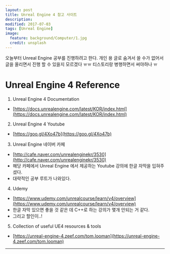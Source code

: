 ```yaml
---
layout: post
title: Unreal Engine 4 참고 사이트 
description:
modified: 2017-07-03
tags: [Unreal Engine]
image:
  feature: background/Computer/1.jpg
  credit: unsplash
---
```


오늘부터 Unreal Engine 공부를 진행하려고 한다.
개인 용 글로 숨겨서 쓸 수가 없어서 글을 올리면서 진행 할 수 있을지 모르겠다 ㅠㅠ
티스토리랑 병행하면서 써야하나 ㅠ

# Unreal Engine 4 Reference

1. Unreal Engine 4 Documentation
  - [https://docs.unrealengine.com/latest/KOR/index.html](https://docs.unrealengine.com/latest/KOR/index.html)
  
2. Unreal Engine 4 Youtube
  - [https://goo.gl/4Xo47b](https://goo.gl/4Xo47b)

3. Unreal Engine 네이버 카페
  - [http://cafe.naver.com/unrealenginekr/3530](http://cafe.naver.com/unrealenginekr/3530)
  - 해당 카페에서 Unreal Engine 에서 제공하는 Youtube 강의에 한글 자막을 입혀주셨다.
  - 대략적인 공부 루트가 나와있다.

4. Udemy
  - [https://www.udemy.com/unrealcourse/learn/v4/overview](https://www.udemy.com/unrealcourse/learn/v4/overview)
  - 한글 자막 있으면 좋을 것 같은 데 C++로 하는 강의가 몇개 안되는 거 같다.
  - 그리고 할인이..!

5. Collection of useful UE4 resources & tools
  - [https://unreal-engine-4.zeef.com/tom.looman](https://unreal-engine-4.zeef.com/tom.looman)


--- 